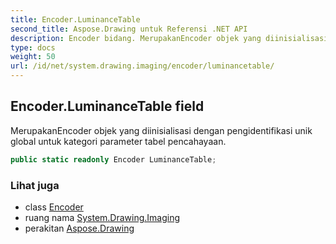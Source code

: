 ```yaml
---
title: Encoder.LuminanceTable
second_title: Aspose.Drawing untuk Referensi .NET API
description: Encoder bidang. MerupakanEncoder objek yang diinisialisasi dengan pengidentifikasi unik global untuk kategori parameter tabel pencahayaan.
type: docs
weight: 50
url: /id/net/system.drawing.imaging/encoder/luminancetable/
---
```

## Encoder.LuminanceTable field

MerupakanEncoder objek yang diinisialisasi dengan pengidentifikasi unik global untuk kategori parameter tabel pencahayaan.

```csharp
public static readonly Encoder LuminanceTable;
```

### Lihat juga

* class [Encoder](../)
* ruang nama [System.Drawing.Imaging](../../encoder/)
* perakitan [Aspose.Drawing](../../../)


